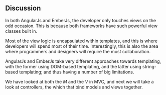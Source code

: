 ## Discussion

In both AngularJs and EmberJs,
the developer only touches views on the odd occasion.
This is because both frameworks have such powerful view classes built in.

Most of the view logic is encapsulated within templates,
and this is where developers will spend most of their time.
Interestingly, this is also the area where programmers and designers will
require the most collaboration.

AngularJs and EmberJs take very different approaches towards templating,
with the former using DOM-based templating,
and the latter using string-based templating;
and thus having a number of big limitations.

We have looked at both the *M* and the *V* in MVC,
and next we will take a look at controllers,
the which that bind models and views together.
